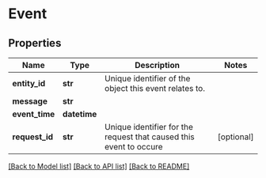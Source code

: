 # Event

## Properties
Name | Type | Description | Notes
------------ | ------------- | ------------- | -------------
**entity_id** | **str** | Unique identifier of the object this event relates to. | 
**message** | **str** |  | 
**event_time** | **datetime** |  | 
**request_id** | **str** | Unique identifier for the request that caused this event to occure | [optional] 

[[Back to Model list]](../README.md#documentation-for-models) [[Back to API list]](../README.md#documentation-for-api-endpoints) [[Back to README]](../README.md)


